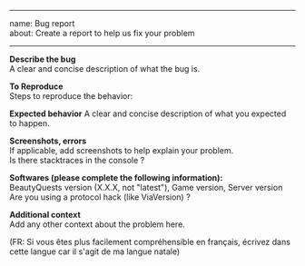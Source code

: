---	
name: Bug report	
about: Create a report to help us fix your problem	

  ---	

  **Describe the bug**	
A clear and concise description of what the bug is.	

  **To Reproduce**	
Steps to reproduce the behavior:	

  **Expected behavior**	
A clear and concise description of what you expected to happen.	

  **Screenshots, errors**	
If applicable, add screenshots to help explain your problem.	
Is there stacktraces in the console ?	

  **Softwares (please complete the following information):**	
BeautyQuests version (X.X.X, not "latest"), Game version, Server version	
Are you using a protocol hack (like ViaVersion) ?	

  **Additional context**	
Add any other context about the problem here.	

  (FR: Si vous êtes plus facilement compréhensible en français, écrivez dans cette langue car il s'agit de ma langue natale)
